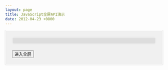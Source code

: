 ```yaml
---
layout: page
title: JavaScript全屏API演示
date: 2012-04-23 +0800
---
```


<style type="text/css">
.case{
  background:#f0f0f0;
  border:2px solid #fff;
  box-shadow: 0 0 2px gray;
  padding: 20px;
}
.case>div{
  background:#ddd;
  border-radius:5px;
  border:1px solid #fff;
  box-shadow: 0 0 2px #ddd;
  padding: 10px;
  overflow-x: auto;
  margin-bottom:20px;
}
</style>

<div class="section clearfix">
    <div id="fullscreen">
      <div class="case">
        <div id="status"></div>
        <button id="isgofullScreen">进入全屏</button>
      </div>
    </div>
</div>

<script type="text/javascript">
/* 
Native FullScreen JavaScript API
-------------
Assumes Mozilla naming conventions instead of W3C for now
*/

(function() {
  var fullScreenApi = {
    supportsFullScreen: false,
    isFullScreen: function() {
      return false;
    },
    requestFullScreen: function() {},
    cancelFullScreen: function() {},
    fullScreenEventName: '',
    prefix: ''
  },
    browserPrefixes = 'webkit moz o ms khtml'.split(' ');

  // check for native support
  if (typeof document.cancelFullScreen != 'undefined') {
    fullScreenApi.supportsFullScreen = true;
  } else {
    // check for fullscreen support by vendor prefix
    for (var i = 0, il = browserPrefixes.length; i < il; i++) {
      fullScreenApi.prefix = browserPrefixes[i];

      if (typeof document[fullScreenApi.prefix + 'CancelFullScreen'] != 'undefined') {
        fullScreenApi.supportsFullScreen = true;

        break;
      }
    }
  }

  // update methods to do something useful
  if (fullScreenApi.supportsFullScreen) {
    fullScreenApi.fullScreenEventName = fullScreenApi.prefix + 'fullscreenchange';

    fullScreenApi.isFullScreen = function() {
      switch (this.prefix) {
      case '':
        return document.fullScreen;
      case 'webkit':
        return document.webkitIsFullScreen;
      default:
        return document[this.prefix + 'FullScreen'];
      }
    }
    fullScreenApi.requestFullScreen = function(el) {
      return (this.prefix === '') ? el.requestFullScreen() : el[this.prefix + 'RequestFullScreen']();
    }
    fullScreenApi.cancelFullScreen = function(el) {
      return (this.prefix === '') ? document.cancelFullScreen() : document[this.prefix + 'CancelFullScreen']();
    }
  }

  // jQuery plugin
  if (typeof jQuery != 'undefined') {
    jQuery.fn.requestFullScreen = function() {

      return this.each(function() {
        var el = jQuery(this);
        if (fullScreenApi.supportsFullScreen) {
          fullScreenApi.requestFullScreen(el);
        }
      });
    };
  }

  // export api
  window.fullScreenApi = fullScreenApi;
})();

var fullscreen = document.getElementById('fullscreen');
var _status = document.getElementById('status');
var btn = document.getElementById('isgofullScreen');

if (window.fullScreenApi.supportsFullScreen) {
  _status.innerHTML = '恭喜！您的浏览器支持Javascript原生全屏API，<br /> 单击下面的按钮即可进入全屏模式';
  
  var noFullscreen = function(){
    window.fullScreenApi.cancelFullScreen(fullscreen);
    removeDomListener(btn, 'click',noFullscreen);
    addDomListener(btn, 'click',goFullscreen);
    _status.innerHTML = '你已经退出全屏，<br />点击下面的按钮可以进入全屏';
    btn.innerHTML = '进入全屏';
  };

  var goFullscreen = function(){
    window.fullScreenApi.requestFullScreen(fullscreen);
    removeDomListener(btn, 'click',goFullscreen);
    addDomListener(btn, 'click',noFullscreen);
    _status.innerHTML = '你已经进入全屏模式，<br />点击下面的按钮可以退出全屏';
    btn.innerHTML = '退出全屏';
  };
  addDomListener(btn, 'click',goFullscreen);
} else {
  _status.innerHTML = '抱歉！您的浏览器不支持Javascript原生全屏API,<br /> 你需要Safari 5.1+, Chrome Canary, or Firefox Nightly Firefox10+浏览器才能支持该API';
  btn.parentNode.removeChild(btn);
}











//----------------------------------------------------------------
/**
 * 跨浏览器事件处理程序
 * 
 * @param {Element} instance  [Dom元素对象]
 * @param {String} eventName [事件类型名称]
 * @param {Function} handler   [函数句柄]
 * @param {Boolean} capture   [是否使用事件捕获模式]
 */
function addDomListener (instance, eventName, handler, useCapture){
  if (instance.addEventListener) {
    //DOM2级事件处理程序
    instance.addEventListener(eventName, handler, useCapture);
  } else if (instance.attachEvent){
    instance.attachEvent('on' + eventName, handler);
  } else {
    //DOM0级事件处理程序
    instance['on' + eventName] = handler;
  }
}


//----------------------------------------------------------------
/**
 * 跨浏览器事件处理程序
 * 
 * @param {Element} instance  [Dom元素对象]
 * @param {String} eventName [事件类型名称]
 * @param {Function} handler   [函数句柄]
 * @param {Boolean} capture   [是否使用事件捕获模式]
 */
function removeDomListener (instance, eventName, handler, useCapture){
  if (instance.removeEventListener) {
    //DOM2级事件处理程序
    instance.removeEventListener(eventName, handler, useCapture);
  } else if (instance.detachEvent){
    instance.detachEvent('on' + eventName, handler);
  } else {
    //DOM0级事件处理程序
    instance['on' + eventName] = null;
  }
}
</script>

